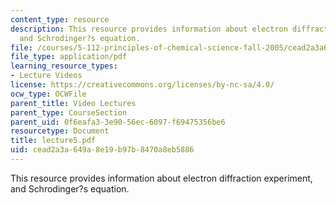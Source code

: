 ```yaml
---
content_type: resource
description: This resource provides information about electron diffraction experiment,
  and Schrodinger?s equation.
file: /courses/5-112-principles-of-chemical-science-fall-2005/cead2a3a649a8e19b97b8470a8eb5886_lecture5.pdf
file_type: application/pdf
learning_resource_types:
- Lecture Videos
license: https://creativecommons.org/licenses/by-nc-sa/4.0/
ocw_type: OCWFile
parent_title: Video Lectures
parent_type: CourseSection
parent_uid: 0f6eafa3-3e90-56ec-6097-f69475356be6
resourcetype: Document
title: lecture5.pdf
uid: cead2a3a-649a-8e19-b97b-8470a8eb5886
---
```

This resource provides information about electron diffraction experiment, and Schrodinger?s equation.